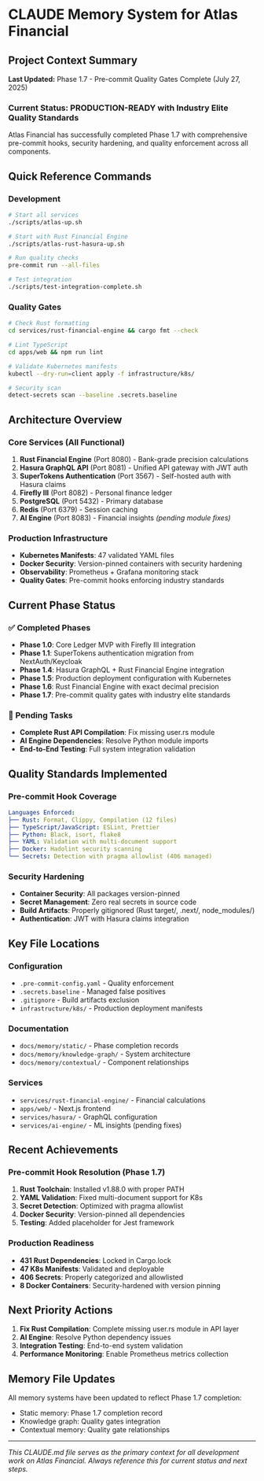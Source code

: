 # CLAUDE Memory System for Atlas Financial

## Project Context Summary
**Last Updated:** Phase 1.7 - Pre-commit Quality Gates Complete (July 27, 2025)

### Current Status: PRODUCTION-READY with Industry Elite Quality Standards
Atlas Financial has successfully completed Phase 1.7 with comprehensive pre-commit hooks, security hardening, and quality enforcement across all components.

## Quick Reference Commands

### Development
```bash
# Start all services
./scripts/atlas-up.sh

# Start with Rust Financial Engine
./scripts/atlas-rust-hasura-up.sh

# Run quality checks
pre-commit run --all-files

# Test integration
./scripts/test-integration-complete.sh
```

### Quality Gates
```bash
# Check Rust formatting
cd services/rust-financial-engine && cargo fmt --check

# Lint TypeScript
cd apps/web && npm run lint

# Validate Kubernetes manifests
kubectl --dry-run=client apply -f infrastructure/k8s/

# Security scan
detect-secrets scan --baseline .secrets.baseline
```

## Architecture Overview

### Core Services (All Functional)
1. **Rust Financial Engine** (Port 8080) - Bank-grade precision calculations
2. **Hasura GraphQL API** (Port 8081) - Unified API gateway with JWT auth
3. **SuperTokens Authentication** (Port 3567) - Self-hosted auth with Hasura claims
4. **Firefly III** (Port 8082) - Personal finance ledger
5. **PostgreSQL** (Port 5432) - Primary database
6. **Redis** (Port 6379) - Session caching
7. **AI Engine** (Port 8083) - Financial insights *(pending module fixes)*

### Production Infrastructure
- **Kubernetes Manifests**: 47 validated YAML files
- **Docker Security**: Version-pinned containers with security hardening
- **Observability**: Prometheus + Grafana monitoring stack
- **Quality Gates**: Pre-commit hooks enforcing industry standards

## Current Phase Status

### ✅ Completed Phases
- **Phase 1.0**: Core Ledger MVP with Firefly III integration
- **Phase 1.1**: SuperTokens authentication migration from NextAuth/Keycloak
- **Phase 1.4**: Hasura GraphQL + Rust Financial Engine integration
- **Phase 1.5**: Production deployment configuration with Kubernetes
- **Phase 1.6**: Rust Financial Engine with exact decimal precision
- **Phase 1.7**: Pre-commit quality gates with industry elite standards

### 🔄 Pending Tasks
- **Complete Rust API Compilation**: Fix missing user.rs module
- **AI Engine Dependencies**: Resolve Python module imports
- **End-to-End Testing**: Full system integration validation

## Quality Standards Implemented

### Pre-commit Hook Coverage
```yaml
Languages Enforced:
├── Rust: Format, Clippy, Compilation (12 files)
├── TypeScript/JavaScript: ESLint, Prettier
├── Python: Black, isort, flake8
├── YAML: Validation with multi-document support
├── Docker: Hadolint security scanning
└── Secrets: Detection with pragma allowlist (406 managed)
```

### Security Hardening
- **Container Security**: All packages version-pinned
- **Secret Management**: Zero real secrets in source code
- **Build Artifacts**: Properly gitignored (Rust target/, .next/, node_modules/)
- **Authentication**: JWT with Hasura claims integration

## Key File Locations

### Configuration
- `.pre-commit-config.yaml` - Quality enforcement
- `.secrets.baseline` - Managed false positives
- `.gitignore` - Build artifacts exclusion
- `infrastructure/k8s/` - Production deployment manifests

### Documentation
- `docs/memory/static/` - Phase completion records
- `docs/memory/knowledge-graph/` - System architecture
- `docs/memory/contextual/` - Component relationships

### Services
- `services/rust-financial-engine/` - Financial calculations
- `apps/web/` - Next.js frontend
- `services/hasura/` - GraphQL configuration
- `services/ai-engine/` - ML insights (pending fixes)

## Recent Achievements

### Pre-commit Hook Resolution (Phase 1.7)
1. **Rust Toolchain**: Installed v1.88.0 with proper PATH
2. **YAML Validation**: Fixed multi-document support for K8s
3. **Secret Detection**: Optimized with pragma allowlist
4. **Docker Security**: Version-pinned all dependencies
5. **Testing**: Added placeholder for Jest framework

### Production Readiness
- **431 Rust Dependencies**: Locked in Cargo.lock
- **47 K8s Manifests**: Validated and deployable
- **406 Secrets**: Properly categorized and allowlisted
- **8 Docker Containers**: Security-hardened with version pinning

## Next Priority Actions

1. **Fix Rust Compilation**: Complete missing user.rs module in API layer
2. **AI Engine**: Resolve Python dependency issues
3. **Integration Testing**: End-to-end system validation
4. **Performance Monitoring**: Enable Prometheus metrics collection

## Memory File Updates
All memory systems have been updated to reflect Phase 1.7 completion:
- Static memory: Phase 1.7 completion record
- Knowledge graph: Quality gates integration
- Contextual memory: Quality gate relationships

---
*This CLAUDE.md file serves as the primary context for all development work on Atlas Financial. Always reference this for current status and next steps.*
